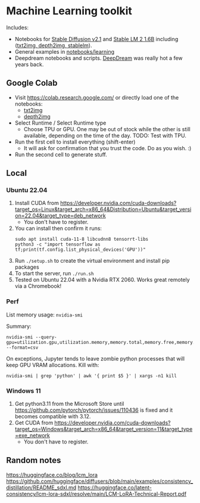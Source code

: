 # Machine Learning toolkit

Includes:
- Notebooks for [Stable Diffusion
  v2.1](https://huggingface.co/stabilityai/stable-diffusion-2-1) and [Stable LM
  2 1.6B](https://stability.ai/news/introducing-stable-lm-2) including
  ([txt2img, depth2img, stablelm](notebooks/stable_diffusion)).
- General examples in [notebooks/learning](notebooks/learning)
- Deepdream notebooks and scripts.
  [DeepDream](https://en.wikipedia.org/wiki/DeepDream) was really hot a few
  years back.


## Google Colab

- Visit https://colab.research.google.com/ or directly load one of the
  notebooks:
  - [txt2img](https://colab.research.google.com/github/maruel/ml/blob/main/notebooks/stable_diffusion/txt2img.ipynb)
  - [depth2img](https://colab.research.google.com/github/maruel/ml/blob/main/notebooks/stable_diffusion/depthimg.ipynb)
- Select Runtime / Select Runtime type
  - Choose TPU or GPU. One may be out of stock while the other is still
    available, depending on the time of the day.
    TODO: Test with TPU.
- Run the first cell to install everything (shift-enter)
  - It will ask for confirmation that you trust the code. Do as you wish. :)
- Run the second cell to generate stuff.


## Local

### Ubuntu 22.04

1. Install CUDA from https://developer.nvidia.com/cuda-downloads?target_os=Linux&target_arch=x86_64&Distribution=Ubuntu&target_version=22.04&target_type=deb_network
    - You don't have to register.
1. You can install then confirm it runs:
    ```
    sudo apt install cuda-11-8 libcudnn8 tensorrt-libs
    python3 -c "import tensorflow as tf;print(tf.config.list_physical_devices('GPU'))"
    ```
1. Run `./setup.sh` to create the virtual environment and install pip packages
1. To start the server, run `./run.sh`
1. Tested on Ubuntu 22.04 with a Nvidia RTX 2060. Works great remotely via a Chromebook!


### Perf

List memory usage: `nvidia-smi`

Summary:

```
nvidia-smi --query-gpu=utilization.gpu,utilization.memory,memory.total,memory.free,memory.used --format=csv
```

On exceptions, Jupyter tends to leave zombie python processes that will keep GPU
VRAM allocations. Kill with:

```
nvidia-smi | grep 'python' | awk '{ print $5 }' | xargs -n1 kill
```

### Windows 11

1. Get python3.11 from the Microsoft Store until
   https://github.com/pytorch/pytorch/issues/110436 is fixed and it becomes
   compatible with 3.12.
1. Get CUDA from
   https://developer.nvidia.com/cuda-downloads?target_os=Windows&target_arch=x86_64&target_version=11&target_type=exe_network
    - You don't have to register.


## Random notes

https://huggingface.co/blog/lcm_lora
https://github.com/huggingface/diffusers/blob/main/examples/consistency_distillation/README_sdxl.md
https://huggingface.co/latent-consistency/lcm-lora-sdxl/resolve/main/LCM-LoRA-Technical-Report.pdf
